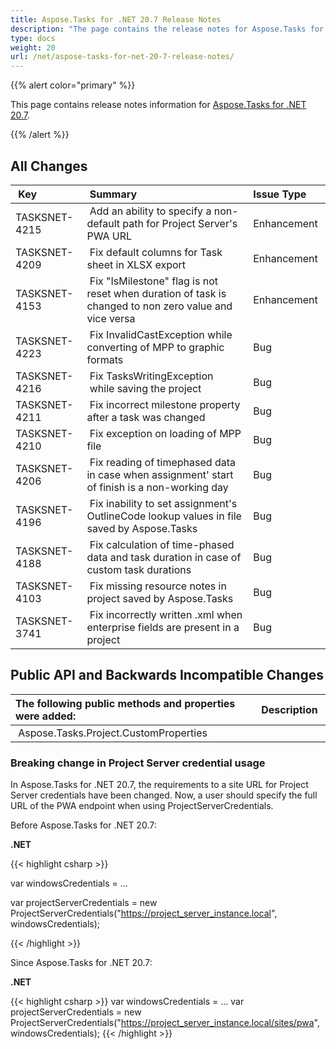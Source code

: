 ```yaml
---
title: Aspose.Tasks for .NET 20.7 Release Notes
description: "The page contains the release notes for Aspose.Tasks for .NET 20.7."
type: docs
weight: 20
url: /net/aspose-tasks-for-net-20-7-release-notes/
---
```


{{% alert color="primary" %}} 

This page contains release notes information for [Aspose.Tasks for .NET 20.7](https://downloads.aspose.com/tasks/net/new-releases/-aspose.tasks-for-.net-20.7/).

{{% /alert %}} 
## **All Changes**

| **Key** | **Summary** |**Issue Type** |
| :- | :- | :- |
|TASKSNET-4215 | Add an ability to specify a non-default path for Project Server's PWA URL |Enhancement |
|TASKSNET-4209 | Fix default columns for Task sheet in XLSX export |Enhancement |
|TASKSNET-4153 | Fix "IsMilestone" flag is not reset when duration of task is changed to non zero value and vice versa |Enhancement |
|TASKSNET-4223 | Fix InvalidCastException while converting of MPP to graphic formats |Bug |
|TASKSNET-4216 | Fix TasksWritingException  while saving the project |Bug |
|TASKSNET-4211 | Fix incorrect milestone property after a task was changed |Bug |
|TASKSNET-4210 | Fix exception on loading of MPP file |Bug |
|TASKSNET-4206 | Fix reading of timephased data in case when assignment' start of finish is a non-working day |Bug |
|TASKSNET-4196 | Fix inability to set assignment's OutlineCode lookup values in file saved by Aspose.Tasks |Bug |
|TASKSNET-4188 | Fix calculation of time-phased data and task duration in case of custom task durations |Bug |
|TASKSNET-4103 | Fix missing resource notes in project saved by Aspose.Tasks |Bug |
|TASKSNET-3741 | Fix incorrectly written .xml when enterprise fields are present in a project |Bug |

## **Public API and Backwards Incompatible Changes**

|**The following public methods and properties were added:** | **Description** |
| :- | :- |
| Aspose.Tasks.Project.CustomProperties | |
### **Breaking change in Project Server credential usage**
In Aspose.Tasks for .NET 20.7, the requirements to a site URL for Project Server credentials have been changed.
Now, a user should specify the full URL of the PWA endpoint when using ProjectServerCredentials.

Before Aspose.Tasks for .NET 20.7:

**.NET**

{{< highlight csharp >}}

var windowsCredentials = ...

var projectServerCredentials = new ProjectServerCredentials("https://project_server_instance.local", windowsCredentials);

{{< /highlight >}}

Since Aspose.Tasks for .NET 20.7:

**.NET**

{{< highlight csharp >}}
var windowsCredentials = ...
var projectServerCredentials = new ProjectServerCredentials("https://project_server_instance.local/sites/pwa", windowsCredentials);
{{< /highlight >}}
